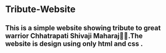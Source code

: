# Tribute-Website
<h2>This is a simple website showing tribute to great warrior Chhatrapati Shivaji Maharaj🚩🚩.The website is design using only html and css .</h2>
<! DOCTYPE html>
<html>
  <head>
  </head>
  </html>
  
